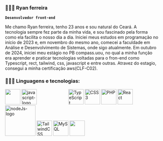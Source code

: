 ### 🧑🏽‍💻 Ryan ferreira

 **`Desenvolvedor front-end`**

 Me chamo Ryan ferreira, tenho 23 anos e sou natural do Ceará. A tecnologia sempre fez parte da minha vida, e sou fascinado pela forma como ela facilita o nosso dia a dia. Iniciei meus estudos em programação no início de 2023 e, em novembro do mesmo ano, comecei a faculdade em Análise e Desenvolvimento de Sistemas, onde sigo atualmente. Em outubro de 2024, iniciei meu estágio no PB compass.uou, no qual a minha função era aprender e praticar tecnologias voltadas para o fron-end como Typescript, rect, tailwind, css, javascript e entre outras. Atravez do estagio, consegui a minha certificação aws(CLF-C02).
 
### 🧑🏽‍💻 Linguagens e tecnologias:
<div style="display: iline_block">

<p>
  <img width="50" height="50" src="https://cdn.jsdelivr.net/gh/devicons/devicon@latest/icons/html5/html5-original.svg" />
  <img width="50" height="50" src="https://cdn.jsdelivr.net/gh/devicons/devicon@latest/icons/javascript/javascript-original.svg" alt="javascript-logo"/>
  <img style="margin-left: 100px;" src="https://cdn.jsdelivr.net/gh/devicons/devicon@latest/icons/typescript/typescript-original.svg" width="50" height="50" alt="TypeScript"/>
  <img src="https://cdn.jsdelivr.net/gh/devicons/devicon@latest/icons/css3/css3-original.svg" width="50" height="50" alt="CSS3"/>
  <img src="https://cdn.jsdelivr.net/gh/devicons/devicon@latest/icons/php/php-original.svg"  width="50" height="50" alt="PHP"/>
  <img src="https://cdn.jsdelivr.net/gh/devicons/devicon@latest/icons/react/react-original.svg"  width="50" height="50" alt="React"/>
  <img width="100" height="100" src="https://nodejs.org/static/logos/nodejsStackedDark.svg" alt="nodeJs-logo"/>
  <img src="https://cdn.jsdelivr.net/gh/devicons/devicon@latest/icons/tailwindcss/tailwindcss-original.svg"  width="50" height="50" alt="TailwindCSS"/>
  <img src="https://cdn.jsdelivr.net/gh/devicons/devicon@latest/icons/mysql/mysql-original-wordmark.svg"  width="50" height="50" alt="MySQL"/>
  <img  width="50" height="50" src="https://cdn.jsdelivr.net/gh/devicons/devicon@latest/icons/git/git-original.svg" />
  <img  width="50" height="50" style="margin-left: -1000px;" src="https://cdn.jsdelivr.net/gh/devicons/devicon@latest/icons/amazonwebservices/amazonwebservices-plain-wordmark.svg" alt="amazon-web-services"/>
</p>

</div>
